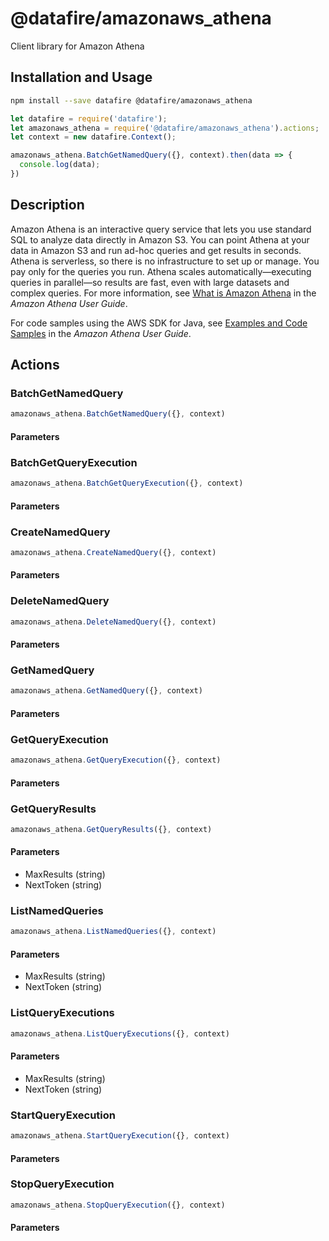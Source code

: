 # @datafire/amazonaws_athena

Client library for Amazon Athena

## Installation and Usage
```bash
npm install --save datafire @datafire/amazonaws_athena
```

```js
let datafire = require('datafire');
let amazonaws_athena = require('@datafire/amazonaws_athena').actions;
let context = new datafire.Context();

amazonaws_athena.BatchGetNamedQuery({}, context).then(data => {
  console.log(data);
})
```

## Description
<p>Amazon Athena is an interactive query service that lets you use standard SQL to analyze data directly in Amazon S3. You can point Athena at your data in Amazon S3 and run ad-hoc queries and get results in seconds. Athena is serverless, so there is no infrastructure to set up or manage. You pay only for the queries you run. Athena scales automatically—executing queries in parallel—so results are fast, even with large datasets and complex queries. For more information, see <a href="http://docs.aws.amazon.com/athena/latest/ug/what-is.html">What is Amazon Athena</a> in the <i>Amazon Athena User Guide</i>.</p> <p>For code samples using the AWS SDK for Java, see <a href="http://docs.aws.amazon.com/athena/latest/ug/code-samples.html">Examples and Code Samples</a> in the <i>Amazon Athena User Guide</i>.</p>

## Actions
### BatchGetNamedQuery



```js
amazonaws_athena.BatchGetNamedQuery({}, context)
```

#### Parameters

### BatchGetQueryExecution



```js
amazonaws_athena.BatchGetQueryExecution({}, context)
```

#### Parameters

### CreateNamedQuery



```js
amazonaws_athena.CreateNamedQuery({}, context)
```

#### Parameters

### DeleteNamedQuery



```js
amazonaws_athena.DeleteNamedQuery({}, context)
```

#### Parameters

### GetNamedQuery



```js
amazonaws_athena.GetNamedQuery({}, context)
```

#### Parameters

### GetQueryExecution



```js
amazonaws_athena.GetQueryExecution({}, context)
```

#### Parameters

### GetQueryResults



```js
amazonaws_athena.GetQueryResults({}, context)
```

#### Parameters
* MaxResults (string)
* NextToken (string)

### ListNamedQueries



```js
amazonaws_athena.ListNamedQueries({}, context)
```

#### Parameters
* MaxResults (string)
* NextToken (string)

### ListQueryExecutions



```js
amazonaws_athena.ListQueryExecutions({}, context)
```

#### Parameters
* MaxResults (string)
* NextToken (string)

### StartQueryExecution



```js
amazonaws_athena.StartQueryExecution({}, context)
```

#### Parameters

### StopQueryExecution



```js
amazonaws_athena.StopQueryExecution({}, context)
```

#### Parameters

